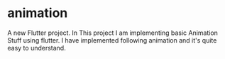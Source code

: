 # animation

A new Flutter project.
In This project I am implementing basic Animation Stuff using flutter.
I have implemented following animation and it's quite easy to understand.
